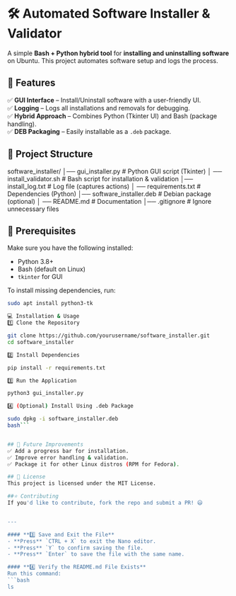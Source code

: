 # 🛠️ Automated Software Installer & Validator

A simple **Bash + Python hybrid tool** for **installing and uninstalling software** on Ubuntu. This project automates software setup and logs the process.

## 🚀 Features
✅ **GUI Interface** – Install/Uninstall software with a user-friendly UI.  
✅ **Logging** – Logs all installations and removals for debugging.  
✅ **Hybrid Approach** – Combines Python (Tkinter UI) and Bash (package handling).  
✅ **DEB Packaging** – Easily installable as a `.deb` package.  

## 📂 Project Structure

software_installer/ │── gui_installer.py # Python GUI script (Tkinter) │
── install_validator.sh # Bash script for installation & validation │── install_log.txt # Log file (captures actions) │
── requirements.txt # Dependencies (Python) │── software_installer.deb # Debian package (optional) │
── README.md # Documentation │── .gitignore # Ignore unnecessary files



## 📜 Prerequisites
Make sure you have the following installed:  
- Python 3.8+  
- Bash (default on Linux)  
- `tkinter` for GUI  

To install missing dependencies, run:  
```bash
sudo apt install python3-tk

💻 Installation & Usage
1️⃣ Clone the Repository

git clone https://github.com/yourusername/software_installer.git
cd software_installer

2️⃣ Install Dependencies

pip install -r requirements.txt

3️⃣ Run the Application

python3 gui_installer.py

4️⃣ (Optional) Install Using .deb Package

sudo dpkg -i software_installer.deb
bash```


## 🎯 Future Improvements
✅ Add a progress bar for installation.
✅ Improve error handling & validation.
✅ Package it for other Linux distros (RPM for Fedora).

## 📜 License
This project is licensed under the MIT License.

##⭐ Contributing
If you'd like to contribute, fork the repo and submit a PR! 😃


---

#### **3️⃣ Save and Exit the File**
- **Press** `CTRL + X` to exit the Nano editor.  
- **Press** `Y` to confirm saving the file.  
- **Press** `Enter` to save the file with the same name.  

#### **4️⃣ Verify the README.md File Exists**
Run this command:
```bash
ls
